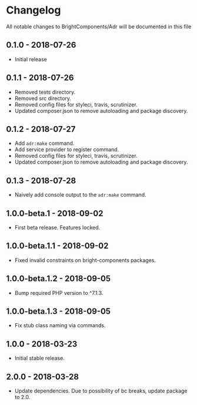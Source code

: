 # Changelog

All notable changes to BrightComponents/Adr will be documented in this file

## 0.1.0 - 2018-07-26

-   Initial release

## 0.1.1 - 2018-07-26

-   Removed tests directory.
-   Removed src directory.
-   Removed config files for styleci, travis, scrutinizer.
-   Updated composer.json to remove autoloading and package discovery.

## 0.1.2 - 2018-07-27

-   Add `adr:make` command.
-   Add service provider to register command.
-   Removed config files for styleci, travis, scrutinizer.
-   Updated composer.json to remove autoloading and package discovery.

## 0.1.3 - 2018-07-28

-   Naively add console output to the `adr:make` command.

## 1.0.0-beta.1 - 2018-09-02

-   First beta release. Features locked.

## 1.0.0-beta.1.1 - 2018-09-02

-   Fixed invalid constraints on bright-components packages.

## 1.0.0-beta.1.2 - 2018-09-05

-   Bump required PHP version to ^7.1.3.

## 1.0.0-beta.1.3 - 2018-09-05

-   Fix stub class naming via commands.

## 1.0.0 - 2018-03-23

-   Initial stable release.

## 2.0.0 - 2018-03-28

-   Update dependencies. Due to possibility of bc breaks, update package to 2.0.

